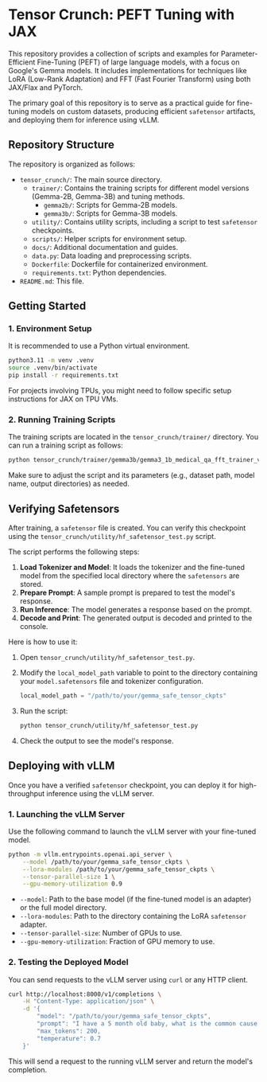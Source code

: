 # Tensor Crunch: PEFT Tuning with JAX 
This repository provides a collection of scripts and examples for Parameter-Efficient Fine-Tuning (PEFT) of large language models, with a focus on Google's Gemma models. It includes implementations for techniques like LoRA (Low-Rank Adaptation) and FFT (Fast Fourier Transform) using both JAX/Flax and PyTorch.

The primary goal of this repository is to serve as a practical guide for fine-tuning models on custom datasets, producing efficient `safetensor` artifacts, and deploying them for inference using vLLM.

## Repository Structure

The repository is organized as follows:

-   `tensor_crunch/`: The main source directory.
    -   `trainer/`: Contains the training scripts for different model versions (Gemma-2B, Gemma-3B) and tuning methods.
        -   `gemma2b/`: Scripts for Gemma-2B models.
        -   `gemma3b/`: Scripts for Gemma-3B models.
    -   `utility/`: Contains utility scripts, including a script to test `safetensor` checkpoints.
    -   `scripts/`: Helper scripts for environment setup.
    -   `docs/`: Additional documentation and guides.
    -   `data.py`: Data loading and preprocessing scripts.
    -   `Dockerfile`: Dockerfile for containerized environment.
    -   `requirements.txt`: Python dependencies.
-   `README.md`: This file.

## Getting Started

### 1. Environment Setup

It is recommended to use a Python virtual environment.

```bash
python3.11 -m venv .venv
source .venv/bin/activate
pip install -r requirements.txt
```

For projects involving TPUs, you might need to follow specific setup instructions for JAX on TPU VMs.

### 2. Running Training Scripts

The training scripts are located in the `tensor_crunch/trainer/` directory. You can run a training script as follows:

```bash
python tensor_crunch/trainer/gemma3b/gemma3_1b_medical_qa_fft_trainer_vllm.py
```

Make sure to adjust the script and its parameters (e.g., dataset path, model name, output directories) as needed.

## Verifying Safetensors

After training, a `safetensor` file is created. You can verify this checkpoint using the `tensor_crunch/utility/hf_safetensor_test.py` script.

The script performs the following steps:

1.  **Load Tokenizer and Model**: It loads the tokenizer and the fine-tuned model from the specified local directory where the `safetensors` are stored.
2.  **Prepare Prompt**: A sample prompt is prepared to test the model's response.
3.  **Run Inference**: The model generates a response based on the prompt.
4.  **Decode and Print**: The generated output is decoded and printed to the console.

Here is how to use it:

1.  Open `tensor_crunch/utility/hf_safetensor_test.py`.
2.  Modify the `local_model_path` variable to point to the directory containing your `model.safetensors` file and tokenizer configuration.

    ```python
    local_model_path = "/path/to/your/gemma_safe_tensor_ckpts"
    ```

3.  Run the script:

    ```bash
    python tensor_crunch/utility/hf_safetensor_test.py
    ```

4.  Check the output to see the model's response.

## Deploying with vLLM

Once you have a verified `safetensor` checkpoint, you can deploy it for high-throughput inference using the vLLM server.

### 1. Launching the vLLM Server

Use the following command to launch the vLLM server with your fine-tuned model.

```bash
python -m vllm.entrypoints.openai.api_server \
    --model /path/to/your/gemma_safe_tensor_ckpts \
    --lora-modules /path/to/your/gemma_safe_tensor_ckpts \
    --tensor-parallel-size 1 \
    --gpu-memory-utilization 0.9
```

-   `--model`: Path to the base model (if the fine-tuned model is an adapter) or the full model directory.
-   `--lora-modules`: Path to the directory containing the LoRA `safetensor` adapter.
-   `--tensor-parallel-size`: Number of GPUs to use.
-   `--gpu-memory-utilization`: Fraction of GPU memory to use.

### 2. Testing the Deployed Model

You can send requests to the vLLM server using `curl` or any HTTP client.

```bash
curl http://localhost:8000/v1/completions \
    -H "Content-Type: application/json" \
    -d '{
        "model": "/path/to/your/gemma_safe_tensor_ckpts",
        "prompt": "I have a 5 month old baby, what is the common cause of death?",
        "max_tokens": 200,
        "temperature": 0.7
    }'
```

This will send a request to the running vLLM server and return the model's completion.
